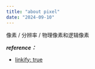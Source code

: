 ```yaml
---
title: "about pixel"
date: "2024-09-10"
---
```

像素 / 分辨率 / 物理像素和逻辑像素

***reference：***

<ul>
<li><a href="https://juejin.cn/post/6844904094344151054" target="_blank">linkify: true</a></li>
</ul>

